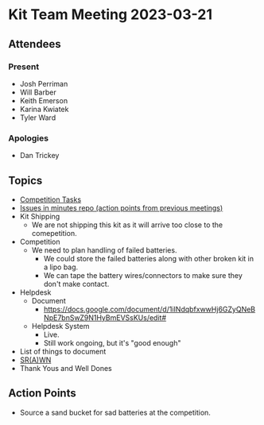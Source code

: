 # Kit Team Meeting 2023-03-21

## Attendees

### Present

- Josh Perriman
- Will Barber
- Keith Emerson
- Karina Kwiatek
- Tyler Ward

### Apologies

- Dan Trickey

## Topics

- [Competition Tasks](https://github.com/orgs/srobo/projects/15/views/19)
- [Issues in minutes repo (action points from previous meetings)](https://github.com/srobo/kit-team-minutes/issues)
- Kit Shipping
    - We are not shipping this kit as it will arrive too close to the comepetition.
- Competition
    - We need to plan handling of failed batteries.
        - We could store the failed batteries along with other broken kit in a lipo bag.
        - We can tape the battery wires/connectors to make sure they don't make contact.
- Helpdesk
    - Document
        - https://docs.google.com/document/d/1iINdqbfxwwHj6GZyQNeBNpE7bnSwZ9N1HyBmEVSsKUs/edit#
    - Helpdesk System
        - Live.
        - Still work ongoing, but it's "good enough"
- List of things to document
- [SR(A)WN](https://github.com/srobo/srawn/issues)
- Thank Yous and Well Dones

## Action Points

- Source a sand bucket for sad batteries at the competition.
